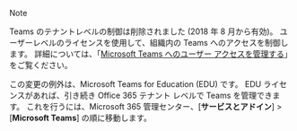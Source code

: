 > [!NOTE]
> Teams のテナントレベルの制御は削除されました (2018 年 8 月から有効)。 ユーザーレベルのライセンスを使用して、組織内の Teams へのアクセスを制御します。 詳細については、「[Microsoft Teams へのユーザー アクセスを管理する](../user-access.md)」をご覧ください。

この変更の例外は、Microsoft Teams for Education (EDU) です。 EDU ライセンスがあれば、引き続き Office 365 テナント レベルで Teams を管理できます。 これを行うには、Microsoft 365 管理センター、[**サービスとアドイン**] > [**Microsoft Teams**] の順に移動します。
